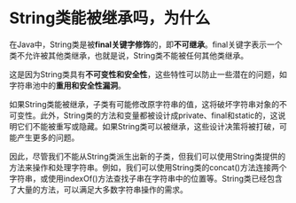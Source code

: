 # String类能被继承吗，为什么

在Java中，String类是被**final关键字修饰**的，即**不可继承**。final关键字表示一个类不允许被其他类继承，也就是说，String类不能被任何其他类继承。

这是因为String类具有**不可变性和安全性**，这些特性可以防止一些潜在的问题，如字符串池中的**重用和安全性漏洞**。

如果String类能被继承，子类有可能修改原字符串的值，这将破坏字符串对象的不可变性。此外，String类的方法和变量都被设计成private、final和static的，这说明它们不能被重写或隐藏。如果String类可以被继承，这些设计决策将被打破，可能产生更多的问题。

因此，尽管我们不能从String类派生出新的子类，但我们可以使用String类提供的方法来操作和处理字符串。例如，我们可以使用String类的concat()方法连接两个字符串，或使用indexOf()方法查找子串在字符串中的位置等。String类已经包含了大量的方法，可以满足大多数字符串操作的需求。

